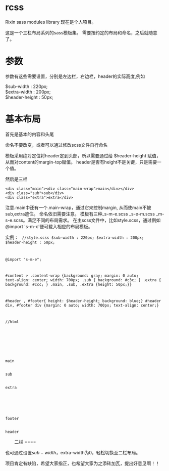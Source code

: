rcss
====

Rixin sass modules library
现在是个人项目。

这是一个三栏布局系列的sass模板集。
需要按约定的布局和命名，之后就随意了。

参数
====

参数有这些需要设置，分别是左边栏，右边栏，header的实际高度,例如

$sub-width : 220px;</br>
$extra-width : 200px;</br>
$header-height : 50px;</br>


基本布局
====

首先是基本的内容和头尾
    <div id="content"></div>
    <div id="footer"></div>
    <div id="header"></div>
命名不要改变，或者可以通过修改scss文件自行命名

模板采用绝对定位将header定到头部，所以需要通过给 $header-height 赋值，从而对content的margin-top赋值。
header是否有height不是关键，只是需要一个值。

然后是三栏

    <div class="main"><div class="main-wrap">main</div></div>
    <div class="sub">sub</div>
    <div class="extra">extra</div>
    
注意.main中还有一个.main-wrap，通过它来控制margin, 从而使main不被sub,extra遮住。
命名依旧需要注意。
模板有三种_s-m-e.scss  _s-e-m.scss  _m-s-e.scss。满足不同的布局需求。
在主scss文件中，比如style.scss，通过例如@import 's-m-c'便可载入相应的布局模板。

实例：
<code>
//style.scss
$sub-width : 220px;
$extra-width : 200px;
$header-height : 50px;

@import  "s-m-e";

#content > .content-wrap {background: gray; margin: 0 auto; text-align: center; width: 700px; 
.sub { background:  #c3c; }
.extra { background: #ccc; }
.main, .sub, .extra {height: 50px;}}

#header , #footer{ height: $header-height; background: blue;}
#header div, #footer div {margin: 0 auto; width: 700px; text-align: center;}

//html
<body>
    <div id="content">
        <div class="content-wrap">
                <div class="main"><div class="main-wrap">main</div></div>
                <div class="sub">sub</div>
                <div class="extra">extra</div>
        </div>
    </div>
    <div id="footer"><div>footer</div></div>
    <div id="header"><div>header</div></div>
    </code>
二栏
====

也可通过设置$sub-width，$extra-width为0，轻松切换至二栏布局。

项目肯定有缺陷，希望大家指正，也希望大家为之添砖加瓦，提出好意见啊！！
